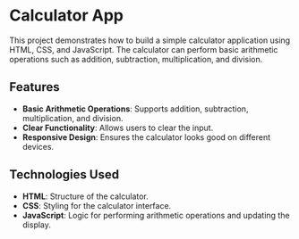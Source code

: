 # Calculator App

This project demonstrates how to build a simple calculator application using HTML, CSS, and JavaScript. 
The calculator can perform basic arithmetic operations such as addition, subtraction, multiplication, and division.

## Features

- **Basic Arithmetic Operations**: Supports addition, subtraction, multiplication, and division.
- **Clear Functionality**: Allows users to clear the input.
- **Responsive Design**: Ensures the calculator looks good on different devices.

## Technologies Used

- **HTML**: Structure of the calculator.
- **CSS**: Styling for the calculator interface.
- **JavaScript**: Logic for performing arithmetic operations and updating the display.

